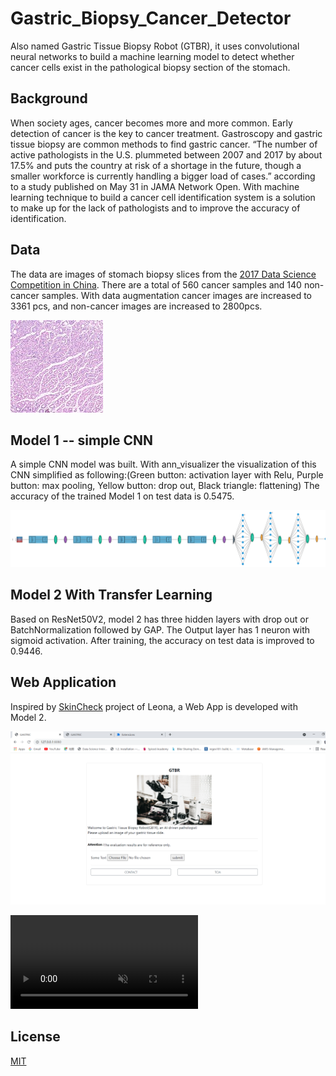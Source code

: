 # Gastric_Biopsy_Cancer_Detector

Also named Gastric Tissue Biopsy Robot (GTBR), it uses convolutional neural networks to build a machine learning model to detect whether cancer cells exist in the pathological biopsy section of the stomach.

## Background
When society ages, cancer becomes more and more common. Early detection of cancer is the key to cancer treatment. Gastroscopy and gastric tissue biopsy are common methods to find gastric cancer. “The number of active pathologists in the U.S. plummeted between 2007 and 2017 by about 17.5% and puts the country at risk of a shortage in the future, though a smaller workforce is currently handling a bigger load of cases.” according to a study published on May 31 in JAMA Network Open. With machine learning technique to build a cancer cell identification system is a solution to make up for the lack of pathologists and to improve the accuracy of identification.

## Data
The data are images of stomach biopsy slices from the [2017 Data Science Competition in China](http://www.datadreams.org/#/newraceintro_detail?id=225). There are a total of 560 cancer samples and 140 non-cancer samples. With data augmentation cancer images are increased to 3361 pcs, and non-cancer images are increased to 2800pcs.

![image](https://github.com/bd-z/Gastric_Biopsy_Cancer_Detector/blob/main/static/asset/gtissue1.jpg)

## Model 1 -- simple CNN

A simple CNN model was built. With ann_visualizer the visualization of this CNN simplified as following:(Green button: activation layer with Relu, Purple button:  max pooling, Yellow button: drop out, Black triangle: flattening) The accuracy of the trained Model 1 on test data is 0.5475.

![image](https://github.com/bd-z/Gastric_Biopsy_Cancer_Detector/blob/main/static/asset/cnn_model.png)

## Model 2 With Transfer Learning
Based on ResNet50V2, model 2 has three hidden layers with drop out or BatchNormalization followed by GAP. The Output layer has 1 neuron with sigmoid activation. After training, the accuracy on test data is improved to 0.9446.

## Web Application
Inspired by [SkinCheck](https://github.com/leona-ha/Skin-Screening_Web-App) project of Leona, a Web App is developed with Model 2.  

![image](https://github.com/bd-z/Gastric_Biopsy_Cancer_Detector/blob/main/static/asset/web_app.png)



<video src="https://github.com/bd-z/Gastric_Biopsy_Cancer_Detector/blob/main/static/asset/GTBR_demo.mp4" data-canonical-src="https://github.com/bd-z/Gastric_Biopsy_Cancer_Detector/blob/main/static/asset/GTBR_demo.mp4" controls="controls" muted="muted" class="d-block rounded-bottom-2 width-fit" style="max-height:640px;">
  </video>

## License
[MIT](https://choosealicense.com/licenses/mit/)